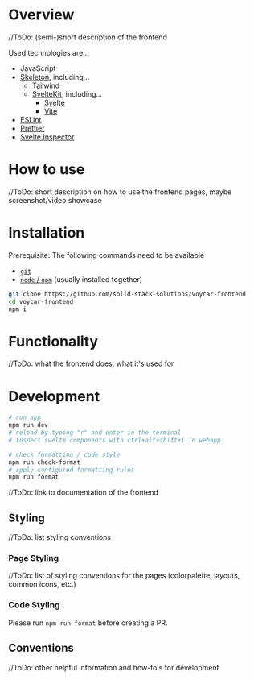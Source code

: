# Overview
//ToDo: (semi-)short description of the frontend

Used technologies are...
- JavaScript
- [Skeleton](https://www.skeleton.dev/), including...
    - [Tailwind](https://tailwindcss.com/)
    - [SvelteKit](https://kit.svelte.dev/), including...
        - [Svelte](https://svelte.dev/)
        - [Vite](https://vitejs.dev/)
- [ESLint](https://eslint.org/)
- [Prettier](https://prettier.io/)
- [Svelte Inspector](https://github.com/qutran/svelte-inspector)

# How to use
//ToDo: short description on how to use the frontend pages, maybe screenshot/video showcase

# Installation
Prerequisite: The following commands need to be available
- [`git`](https://git-scm.com/)
- [`node` / `npm`](https://nodejs.org) (usually installed together)

```sh
git clone https://github.com/solid-stack-solutions/voycar-frontend
cd voycar-frontend
npm i
```

# Functionality
//ToDo: what the frontend does, what it's used for

# Development
```sh
# run app
npm run dev
# reload by typing "r" and enter in the terminal
# inspect svelte components with ctrl+alt+shift+i in webapp

# check formatting / code style
npm run check-format
# apply configured formatting rules
npm run format
```
//ToDo: link to documentation of the frontend

## Styling
//ToDo: list styling conventions

### Page Styling
//ToDo: list of styling conventions for the pages (colorpalette, layouts, common icons, etc.)

### Code Styling
Please run `npm run format` before creating a PR.

## Conventions
//ToDo: other helpful information and how-to's for development
